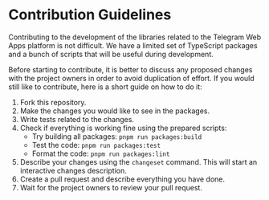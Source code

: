 # Contribution Guidelines

Contributing to the development of the libraries related to the Telegram Web Apps platform is not difficult. We have a limited set of TypeScript packages and a bunch of scripts that will be useful during development.

Before starting to contribute, it is better to discuss any proposed changes with the project owners in order to avoid duplication of effort. If you would still like to contribute, here is a short guide on how to do it:

1. Fork this repository.
2. Make the changes you would like to see in the packages.
3. Write tests related to the changes.
4. Check if everything is working fine using the prepared scripts:
   - Try building all packages: `pnpm run packages:build`
   - Test the code: `pnpm run packages:test`
   - Format the code: `pnpm run packages:lint`
5. Describe your changes using the `changeset` command. This will start an interactive changes description.
6. Create a pull request and describe everything you have done.
7. Wait for the project owners to review your pull request.
